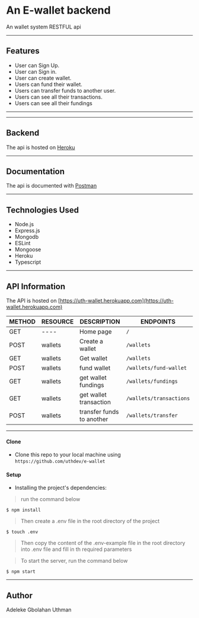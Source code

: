# An E-wallet backend
An wallet system RESTFUL api 

---

## Features

- User can Sign Up.
- User can Sign in.
- User can create wallet.
- Users can fund their wallet.
- Users can transfer funds to another user.
- Users can see all their transactions.
- Users can see all their fundings

---


---
## Backend
The api is hosted on [Heroku](https://uth-wallet.herokuapp.com/)

---
## Documentation
The api is documented with [Postman](https://documenter.getpostman.com/view/6265858/UVkjwyJB)


---
## Technologies Used
- Node.js
- Express.js
- Mongodb
- ESLint
- Mongoose
- Heroku
- Typescript




---
## API Information
The API is hosted on [https://uth-wallet.herokuapp.com](https://uth-wallet.herokuapp.com)

METHOD |  RESOURCE   |     DESCRIPTION                | ENDPOINTS
-------|-------------|--------------------------------|-----------
GET    | ----        | Home page                      |`/`
POST   | wallets     | Create a wallet                |`/wallets`
GET    | wallets     | Get wallet                     |`/wallets`
POST   | wallets     | fund wallet                    |`/wallets/fund-wallet`
GET    | wallets     | get wallet fundings            |`/wallets/fundings`
GET    | wallets     | get wallet transaction         |`/wallets/transactions`
POST   | wallets     | transfer funds to another      |`/wallets/transfer`


---
#### Clone

- Clone this repo to your local machine using `https://github.com/uthdev/e-wallet`


#### Setup

- Installing the project's dependencies:

> run the command below

```shell
$ npm install
```

> Then create a .env file in the root directory of the project

```shell
$ touch .env
```

> Then copy the content of the .env-example file in the root directory into .env file and fill in th required parameters

> To start the server, run the command below

```shell
$ npm start
```


---
## Author

Adeleke Gbolahan Uthman
